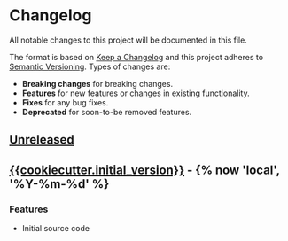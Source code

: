 # Changelog
All notable changes to this project will be documented in this file.

The format is based on [Keep a Changelog](http://keepachangelog.com/en/1.0.0/)
and this project adheres to [Semantic Versioning](http://semver.org/spec/v2.0.0.html).
Types of changes are:

- **Breaking changes** for breaking changes.
- **Features** for new features or changes in existing functionality.
- **Fixes** for any bug fixes.
- **Deprecated** for soon-to-be removed features.

## [Unreleased]

## [{{cookiecutter.initial_version}}] - {% now 'local', '%Y-%m-%d' %}

### Features

- Initial source code

[Unreleased]: https://github.com/radeklat/{{cookiecutter.repo_name}}/compare/{{cookiecutter.initial_version}}...HEAD
[{{cookiecutter.initial_version}}]: https://github.com/radeklat/{{cookiecutter.repo_name}}/compare/initial...{{cookiecutter.initial_version}}
